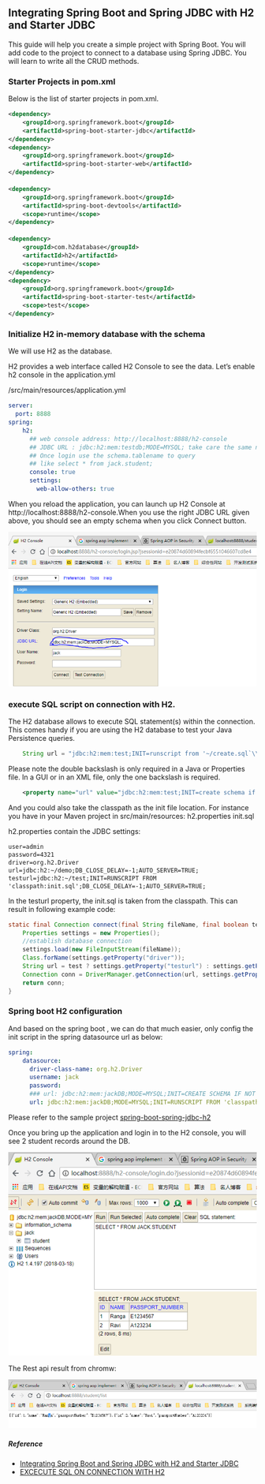 ## Integrating Spring Boot and Spring JDBC with H2 and Starter JDBC

This guide will help you create a simple project with Spring Boot. You will add code to the project to connect to a database using Spring JDBC. You will learn to write all the CRUD methods.

### Starter Projects in pom.xml
Below is the list of starter projects in pom.xml.
```xml
<dependency>
    <groupId>org.springframework.boot</groupId>
    <artifactId>spring-boot-starter-jdbc</artifactId>
</dependency>
<dependency>
    <groupId>org.springframework.boot</groupId>
    <artifactId>spring-boot-starter-web</artifactId>
</dependency>

<dependency>
    <groupId>org.springframework.boot</groupId>
    <artifactId>spring-boot-devtools</artifactId>
    <scope>runtime</scope>
</dependency>

<dependency>
    <groupId>com.h2database</groupId>
    <artifactId>h2</artifactId>
    <scope>runtime</scope>
</dependency>
<dependency>
    <groupId>org.springframework.boot</groupId>
    <artifactId>spring-boot-starter-test</artifactId>
    <scope>test</scope>
</dependency>
```

### Initialize H2 in-memory database with the schema

We will use H2 as the database.

H2 provides a web interface called H2 Console to see the data. Let’s enable h2 console in the application.yml

/src/main/resources/application.yml

```yaml
server:
  port: 8888
spring:
    h2:
      ## web console address: http://localhost:8888/h2-console
      ## JDBC URL : jdbc:h2:mem:testdb;MODE=MYSQL; take care the same name with the spring.datasource.url 
      ## Once login use the schema.tablename to query 
      ## like select * from jack.student;
      console: true
      settings:
        web-allow-others: true
```
When you reload the application, you can launch up H2 Console at http://localhost:8888/h2-console.When you use the right JDBC URL given above, you should see an empty schema when you click Connect button. 

![H2-console-login-page](resources/spring-boot-common/h2/h2-console-login.PNG)

### execute SQL script on connection with H2.

The H2 database allows to execute SQL statement(s) within the connection. This comes handy if you are using the H2 database to test your Java Persistence queries.
```java
    String url = "jdbc:h2:mem:test;INIT=runscript from '~/create.sql`\\;runscript from '~/init.sql'";
```

Please note the double backslash is only required in a Java or Properties file. In a GUI or in an XML file, only the one backslash is required. 
```xml
    <property name="url" value="jdbc:h2:mem:test;INIT=create schema if not exists test\;runscript from '~/sql/init.sql'"/>
```
And you could also take the classpath as the init file location. For instance you have in your Maven project in src/main/resources:
h2.properties
init.sql

h2.properties contain the JDBC settings:
```properties
user=admin
password=4321
driver=org.h2.Driver
url=jdbc:h2:~/demo;DB_CLOSE_DELAY=-1;AUTO_SERVER=TRUE;
testurl=jdbc:h2:~/test;INIT=RUNSCRIPT FROM 'classpath:init.sql';DB_CLOSE_DELAY=-1;AUTO_SERVER=TRUE;

```
In the testurl property, the init.sql is taken from the classpath. This can result in following example code:
```java
static final Connection connect(final String fileName, final boolean test) throws ClassNotFoundException, SQLException, IOException {
    Properties settings = new Properties();
    //establish database connection
    settings.load(new FileInputStream(fileName));
    Class.forName(settings.getProperty("driver"));
    String url = test ? settings.getProperty("testurl") : settings.getProperty("url");
    Connection conn = DriverManager.getConnection(url, settings.getProperty("user"), settings.getProperty("password"));
    return conn;
}
```
### Spring boot H2 configuration 
And based on the spring boot , we can do that much easier, only config the init script in the spring datasource url as below:
```yaml
spring:
    datasource:
      driver-class-name: org.h2.Driver
      username: jack
      password:
      ### url: jdbc:h2:mem:jackDB;MODE=MYSQL;INIT=CREATE SCHEMA IF NOT EXISTS JACK\;CREATE USER IF NOT EXISTS jack PASSWORD ''\;SET SCHEMA JACK;
      url: jdbc:h2:mem:jackDB;MODE=MYSQL;INIT=RUNSCRIPT FROM 'classpath:db/init_db.sql';DB_CLOSE_DELAY=-1;
```
Please refer to the sample project [spring-boot-spring-jdbc-h2](spring-boot-common/spring-boot-h2-usage/spring-boot-spring-jdbc-h2)

Once you bring up the application and login in to the H2 console, you will see 2 student records around the DB. 

![h2-console-main](resources/spring-boot-common/h2/h2-console-main.PNG)

The Rest api result from chromw: 

![List API result](resources/spring-boot-common/h2/student-list-result-.PNG)


##### Reference 
- [Integrating Spring Boot and Spring JDBC with H2 and Starter JDBC](http://www.springboottutorial.com/spring-boot-and-spring-jdbc-with-h2)
- [EXCECUTE SQL ON CONNECTION WITH H2](https://cinhtau.net/2015/10/29/excecute-sql-on-connection-with-h2/)